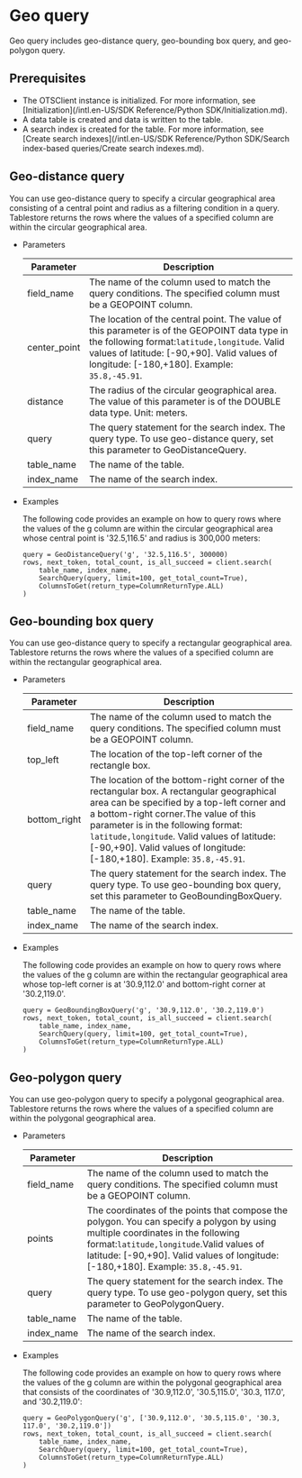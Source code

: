 # Geo query

Geo query includes geo-distance query, geo-bounding box query, and geo-polygon query.

## Prerequisites

-   The OTSClient instance is initialized. For more information, see [Initialization](/intl.en-US/SDK Reference/Python SDK/Initialization.md).
-   A data table is created and data is written to the table.
-   A search index is created for the table. For more information, see [Create search indexes](/intl.en-US/SDK Reference/Python SDK/Search index-based queries/Create search indexes.md).

## Geo-distance query

You can use geo-distance query to specify a circular geographical area consisting of a central point and radius as a filtering condition in a query. Tablestore returns the rows where the values of a specified column are within the circular geographical area.

-   Parameters

    |Parameter|Description|
    |---------|-----------|
    |field\_name|The name of the column used to match the query conditions. The specified column must be a GEOPOINT column.|
    |center\_point|The location of the central point. The value of this parameter is of the GEOPOINT data type in the following format:`latitude,longitude`. Valid values of latitude: \[-90,+90\]. Valid values of longitude: \[-180,+180\]. Example: `35.8,-45.91`. |
    |distance|The radius of the circular geographical area. The value of this parameter is of the DOUBLE data type. Unit: meters.|
    |query|The query statement for the search index. The query type. To use geo-distance query, set this parameter to GeoDistanceQuery.|
    |table\_name|The name of the table.|
    |index\_name|The name of the search index.|

-   Examples

    The following code provides an example on how to query rows where the values of the g column are within the circular geographical area whose central point is '32.5,116.5' and radius is 300,000 meters:

    ```
    query = GeoDistanceQuery('g', '32.5,116.5', 300000)
    rows, next_token, total_count, is_all_succeed = client.search(
        table_name, index_name, 
        SearchQuery(query, limit=100, get_total_count=True), 
        ColumnsToGet(return_type=ColumnReturnType.ALL)
    )
    ```


## Geo-bounding box query

You can use geo-distance query to specify a rectangular geographical area. Tablestore returns the rows where the values of a specified column are within the rectangular geographical area.

-   Parameters

    |Parameter|Description|
    |---------|-----------|
    |field\_name|The name of the column used to match the query conditions. The specified column must be a GEOPOINT column.|
    |top\_left|The location of the top-left corner of the rectangle box.|
    |bottom\_right|The location of the bottom-right corner of the rectangular box. A rectangular geographical area can be specified by a top-left corner and a bottom-right corner.The value of this parameter is in the following format: `latitude,longitude`. Valid values of latitude: \[-90,+90\]. Valid values of longitude: \[-180,+180\]. Example: `35.8,-45.91`. |
    |query|The query statement for the search index. The query type. To use geo-bounding box query, set this parameter to GeoBoundingBoxQuery.|
    |table\_name|The name of the table.|
    |index\_name|The name of the search index.|

-   Examples

    The following code provides an example on how to query rows where the values of the g column are within the rectangular geographical area whose top-left corner is at '30.9,112.0' and bottom-right corner at '30.2,119.0'.

    ```
    query = GeoBoundingBoxQuery('g', '30.9,112.0', '30.2,119.0')
    rows, next_token, total_count, is_all_succeed = client.search(
        table_name, index_name, 
        SearchQuery(query, limit=100, get_total_count=True), 
        ColumnsToGet(return_type=ColumnReturnType.ALL)
    )
    ```


## Geo-polygon query

You can use geo-polygon query to specify a polygonal geographical area. Tablestore returns the rows where the values of a specified column are within the polygonal geographical area.

-   Parameters

    |Parameter|Description|
    |---------|-----------|
    |field\_name|The name of the column used to match the query conditions. The specified column must be a GEOPOINT column.|
    |points|The coordinates of the points that compose the polygon. You can specify a polygon by using multiple coordinates in the following format:`latitude,longitude`.Valid values of latitude: \[-90,+90\]. Valid values of longitude: \[-180,+180\]. Example: `35.8,-45.91`. |
    |query|The query statement for the search index. The query type. To use geo-polygon query, set this parameter to GeoPolygonQuery.|
    |table\_name|The name of the table.|
    |index\_name|The name of the search index.|

-   Examples

    The following code provides an example on how to query rows where the values of the g column are within the polygonal geographical area that consists of the coordinates of '30.9,112.0', '30.5,115.0', '30.3, 117.0', and '30.2,119.0':

    ```
    query = GeoPolygonQuery('g', ['30.9,112.0', '30.5,115.0', '30.3, 117.0', '30.2,119.0'])
    rows, next_token, total_count, is_all_succeed = client.search(
        table_name, index_name, 
        SearchQuery(query, limit=100, get_total_count=True), 
        ColumnsToGet(return_type=ColumnReturnType.ALL)
    )
    ```


